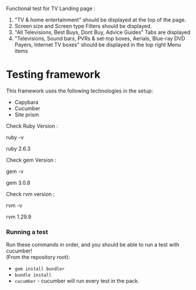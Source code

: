 Functional test for TV Landing page  :

1. "TV & home entertainment" should be displayed at the top of the page.
2. Screen size and Screen type Filters should be displayed.
3. "All Televisions, Best Buys, Dont Buy, Advice Guides" Tabs are displayed 
4. "Televisions, Sound bars, PVRs & set-top boxes, Aerials, Blue-ray DVD Payers, Internet TV boxes" should be displayed in the top right Menu items

#  Testing framework  

This framework uses the following technologies in the setup:  

- Capybara
- Cucumber
- Site prism  
  
Check Ruby Version : 

ruby -v

ruby 2.6.3

Check gem Version :

gem -v 


gem 3.0.8

Check rvm version :

rvm -v

rvm 1.29.9 

### Running a test

Run these commands in order, and you should be able to run a test with cucumber!  
(From the repository root):  

* `gem install bundler` 
* `bundle install`
* `cucumber` - cucumber will run every test in the pack.
